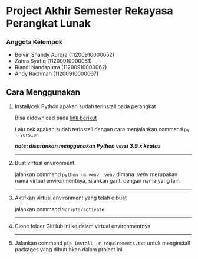 # Project Akhir Semester Rekayasa Perangkat Lunak
### Anggota Kelompok
* Belvin Shandy Aurora (11200910000052)
* Zahra Syafiq (11200910000061)
* Riandi Nandaputra (11200910000062)
* Andy Rachman (11200910000067)

## Cara Menggunakan
1. Install/cek Python apakah sudah terinstall pada perangkat

     Bisa didownload pada [link berikut](https://www.python.org/downloads/)
     
     Lalu cek apakah sudah terinstall dengan cara menjalankan command `py --version`
     
     ***note: disarankan menggunakan Python versi 3.9.x keatas***
     <hr>

2. Buat virtual environment

     jalankan command `python -m venv .venv` dimana *.venv* merupakan nama virtual environmentnya, silahkan ganti dengan nama yang lain.
     <hr>

3. Aktifkan virtual environment yang telah dibuat

     jalankan command `Scripts/activate`
     <hr>

4. Clone folder GitHub ini ke dalam virtual environmentnya
     
     <hr>
5. Jalankan command `pip install -r requirements.txt` untuk menginstall packages yang dibutuhkan dalam project ini.
